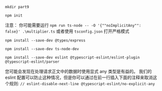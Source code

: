 `mkdir part9`

`npm init `

注意： 你可能需要运行 `npm run ts-node -- -O '{""noImplicitAny"": false}' .\multiplier.ts` 或者使用 `tsconfig.json` 打开严格模式

`npm install --save-dev @types/express`

`npm install --save-dev ts-node-dev`

`npm install --save-dev eslint @typescript-eslint/eslint-plugin @typescript-eslint/parser`

您可能会发现在处理请求正文中的数据时使用显式 any 类型是有益的。 我们的 eslint 配置可以防止这种情况，但是你可以通过在前一行插入下面的注释来取消这个规则:
`// eslint-disable-next-line @typescript-eslint/no-explicit-any`
